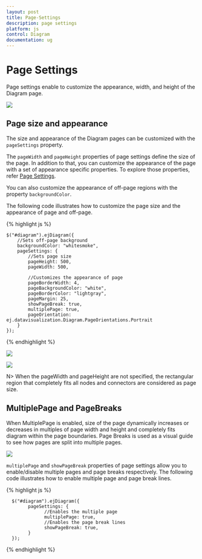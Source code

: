 ```yaml
---
layout: post
title: Page-Settings
description: page settings
platform: js
control: Diagram
documentation: ug
---
```



# Page Settings 

Page settings enable to customize the appearance, width, and height of the Diagram page.

![]("/js/Diagram/Page-Settings_images/Page-Settings_img1.png")

## Page size and appearance

The size and appearance of the Diagram pages can be customized with the `pageSettings` property. 

The `pageWidth` and `pageHeight` properties of page settings define the size of the page. In addition to that, you can customize the appearance of the page with a set of appearance specific properties.
To explore those properties, refer [Page Settings](/js/api/ejDiagram "members:pagesettings").

You can also customize the appearance of off-page regions with the property `backgroundColor`.

The following code illustrates how to customize the page size and the appearance of page and off-page.

{% highlight js %}

    $("#diagram").ejDiagram({
        //Sets off-page background
        backgroundColor: "whitesmoke",
        pageSettings: {
            //Sets page size
            pageHeight: 500,
            pageWidth: 500,
            
            //Customizes the appearance of page
            pageBorderWidth: 4,
            pageBackgroundColor: "white",
            pageBorderColor: "lightgray",
            pageMargin: 25,
            showPageBreak: true,
            multiplePage: true,
            pageOrientation: ej.datavisualization.Diagram.PageOrientations.Portrait
        }
    });
{% endhighlight %}


![]("/js/Diagram/Page-Settings_images/Page-Settings_img2.png")

![]("/js/Diagram/Page-Settings_images/Page-Settings_img3.png")

N> When the pageWidth and pageHeight are not specified, the rectangular region that completely fits all nodes and connectors are considered as page size.

## MultiplePage and PageBreaks

When MultiplePage is enabled, size of the page dynamically increases or decreases in multiples of page width and height and completely fits diagram within the page boundaries. Page Breaks is used as a visual guide to see how pages are split into multiple pages.

![]("/js/Diagram/Page-Settings_images/Page-Settings_img4.png")

`multiplePage` and `showPageBreak` properties of page settings allow you to enable/disable multiple pages and page breaks respectively.
The following code illustrates how to enable multiple page and page break lines.

{% highlight js %}

      $("#diagram").ejDiagram({      
            pageSettings: {            
                  //Enables the multiple page            
                  multiplePage: true,            
                  //Enables the page break lines            
                  showPageBreak: true,                  
            }      
      });

{% endhighlight %}

